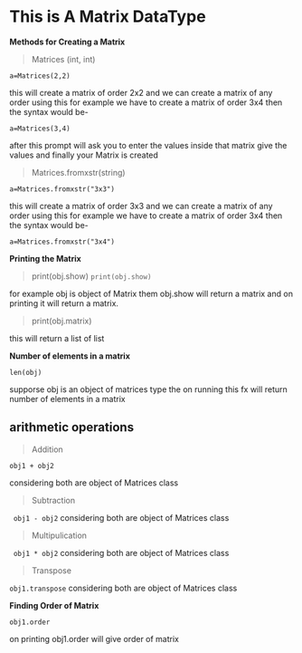 # This is A Matrix DataType

**Methods for Creating a Matrix**

>Matrices (int, int)

```
a=Matrices(2,2)
```

this will create a matrix of order 2x2 and we can create a matrix of any order using this for example we have to create a matrix of order 3x4 then the syntax would be- 

```
a=Matrices(3,4)
```

after this prompt will ask you to enter the values inside that matrix give the values and finally your Matrix is created

>Matrices.fromxstr(string)

```
a=Matrices.fromxstr("3x3")
```
this will create a matrix of order 3x3 and we can create a matrix of any order using this for example we have to create a matrix of order 3x4 then the syntax would be- 

```a=Matrices.fromxstr("3x4")```

**Printing the Matrix**

>print(obj.show)
```print(obj.show)```

for example obj is object of Matrix them obj.show will return a matrix and on printing it will return a matrix.

>print(obj.matrix)

this will return a list of list

**Number of elements in a matrix**

```len(obj)```

supporse obj is an object of matrices type the on running this fx will return number of elements in a matrix

## arithmetic operations

>Addition

``` obj1 + obj2 ```

considering both are object of Matrices class

>Subtraction

``` obj1 - obj2```
considering both are object of Matrices class

>Multipulication

``` obj1 * obj2```
considering both are object of Matrices class

>Transpose

```obj1.transpose```
considering both are object of Matrices class

**Finding Order of Matrix**

```obj1.order```

on printing obj1.order will give order of matrix

